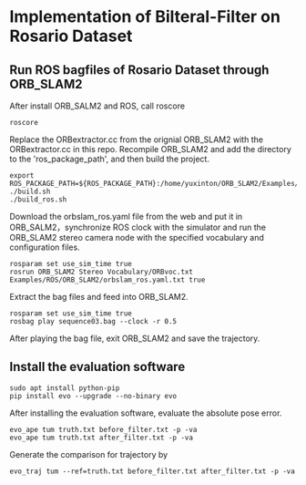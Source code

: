 # Implementation of Bilteral-Filter on Rosario Dataset
## Run ROS bagfiles of Rosario Dataset through ORB_SLAM2 
After install ORB_SALM2 and ROS, call roscore
```
roscore
```
Replace the ORBextractor.cc from the orignial ORB_SLAM2 with the ORBextractor.cc in this repo.
Recompile ORB_SLAM2 and add the directory to the 'ros_package_path', and then build the project.
```
export ROS_PACKAGE_PATH=${ROS_PACKAGE_PATH}:/home/yuxinton/ORB_SLAM2/Examples/ROS
./build.sh
./build_ros.sh
```
Download the orbslam_ros.yaml file from the web and put it in ORB_SALM2，synchronize ROS clock with the simulator and run the ORB_SLAM2 stereo camera node with the specified vocabulary and configuration files.
```
rosparam set use_sim_time true 
rosrun ORB_SLAM2 Stereo Vocabulary/ORBvoc.txt Examples/ROS/ORB_SLAM2/orbslam_ros.yaml.txt true 
```
Extract the bag files and feed into ORB_SLAM2.
```
rosparam set use_sim_time true 
rosbag play sequence03.bag --clock -r 0.5 
```
After playing the bag file, exit ORB_SLAM2 and save the trajectory.
## Install the evaluation software 
```
sudo apt install python-pip 
pip install evo --upgrade --no-binary evo 
```
After installing the evaluation software, evaluate the absolute pose error.
```
evo_ape tum truth.txt before_filter.txt -p -va
evo_ape tum truth.txt after_filter.txt -p -va 
```
Generate the comparison for trajectory by 
```
evo_traj tum --ref=truth.txt before_filter.txt after_filter.txt -p -va 
```


